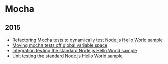 Mocha
=====

2015
----
* [Refactoring Mocha tests to dynamically test Node.js Hello World sample](blog/2015/10/refactoring-mocha-tests-to-dynamically-test-nodejs-hello-world-sample.md)
* [Moving mocha tests off global variable space](blog/2015/10/moving-mocha-tests-off-global.md)
* [Integration testing the standard Node.js Hello World sample](blog/2015/10/integration-testing-nodejs-hello-world.md)
* [Unit testing the standard Node.js Hello World sample](blog/2015/10/unit-testing-nodejs-hello-world.md)
